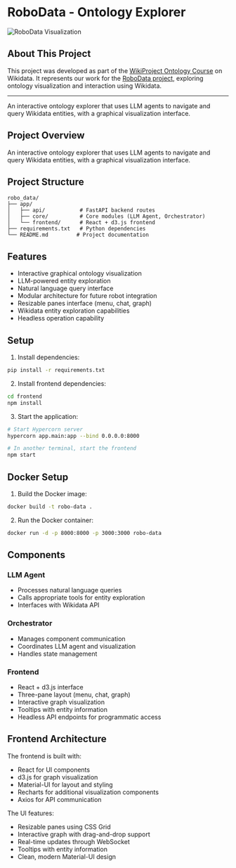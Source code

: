 # RoboData - Ontology Explorer

![RoboData Visualization](robo-data-visualization.png) <!-- Add your image here -->

## About This Project

This project was developed as part of the [WikiProject Ontology Course](https://www.wikidata.org/w/index.php?title=Wikidata:WikiProject_Ontology/Ontology_Course) on Wikidata. It represents our work for the [RoboData project](https://www.wikidata.org/w/index.php?title=Wikidata:WikiProject_Ontology/Ontology_Course/Projects/RoboData), exploring ontology visualization and interaction using Wikidata.

---

An interactive ontology explorer that uses LLM agents to navigate and query Wikidata entities, with a graphical visualization interface.

## Project Overview

An interactive ontology explorer that uses LLM agents to navigate and query Wikidata entities, with a graphical visualization interface.

## Project Structure

```
robo_data/
├── app/
│   ├── api/           # FastAPI backend routes
│   ├── core/          # Core modules (LLM Agent, Orchestrator)
│   └── frontend/      # React + d3.js frontend
├── requirements.txt   # Python dependencies
└── README.md         # Project documentation
```

## Features

- Interactive graphical ontology visualization
- LLM-powered entity exploration
- Natural language query interface
- Modular architecture for future robot integration
- Resizable panes interface (menu, chat, graph)
- Wikidata entity exploration capabilities
- Headless operation capability

## Setup

1. Install dependencies:
```bash
pip install -r requirements.txt
```

2. Install frontend dependencies:
```bash
cd frontend
npm install
```

3. Start the application:
```bash
# Start Hypercorn server
hypercorn app.main:app --bind 0.0.0.0:8000

# In another terminal, start the frontend
npm start
```

## Docker Setup

1. Build the Docker image:
```bash
docker build -t robo-data .
```

2. Run the Docker container:
```bash
docker run -d -p 8000:8000 -p 3000:3000 robo-data
```

## Components

### LLM Agent
- Processes natural language queries
- Calls appropriate tools for entity exploration
- Interfaces with Wikidata API

### Orchestrator
- Manages component communication
- Coordinates LLM agent and visualization
- Handles state management

### Frontend
- React + d3.js interface
- Three-pane layout (menu, chat, graph)
- Interactive graph visualization
- Tooltips with entity information
- Headless API endpoints for programmatic access

## Frontend Architecture

The frontend is built with:
- React for UI components
- d3.js for graph visualization
- Material-UI for layout and styling
- Recharts for additional visualization components
- Axios for API communication

The UI features:
- Resizable panes using CSS Grid
- Interactive graph with drag-and-drop support
- Real-time updates through WebSocket
- Tooltips with entity information
- Clean, modern Material-UI design
    